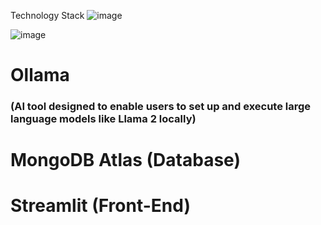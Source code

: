Technology Stack
![image](https://github.com/BenjaminTanYuDa/Generative-AI-RAG-with-Llama2/assets/3131019/dfc73731-ae23-4822-9171-5be8fc12fb24)

![image](https://github.com/BenjaminTanYuDa/Generative-AI-RAG-with-Llama2/assets/3131019/4e61e0ac-d261-4b06-b731-4637483c07d0)


# Ollama 
### (AI tool designed to enable users to set up and execute large language models like Llama 2 locally)

# MongoDB Atlas (Database)

# Streamlit (Front-End)
